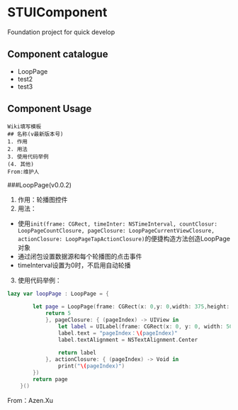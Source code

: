 # STUIComponent
Foundation project for quick develop

## Component catalogue

- LoopPage
- test2
- test3


## Component Usage
```
Wiki填写模板
## 名称(v最新版本号) 
1. 作用
2. 用法
3. 使用代码举例
(4. 其他)
From:维护人
```

###LoopPage(v0.0.2)
1. 作用：轮播图控件
2. 用法：
  - 使用```init(frame: CGRect, timeInter: NSTimeInterval, countClosur: LoopPageCountClosure, pageClosure: LoopPageCurrentViewClosure, actionClosure: LoopPageTapActionClosure)```的便捷构造方法创造LoopPage对象
  - 通过闭包设置数据源和每个轮播图的点击事件
  - timeInterval设置为0时，不启用自动轮播
3. 使用代码举例：
```Swift
lazy var loopPage : LoopPage = {
        
        let page = LoopPage(frame: CGRect(x: 0,y: 0,width: 375,height: 100), timeInter: 0, countClosur: { () -> Int in
            return 5
            }, pageClosure: { (pageIndex) -> UIView in
                let label = UILabel(frame: CGRect(x: 0, y: 0, width: 50, height: 50))
                label.text = "pageIndex：\(pageIndex)"
                label.textAlignment = NSTextAlignment.Center
                
                return label
            }, actionClosure: { (pageIndex) -> Void in
                print("\(pageIndex)")
        })
        return page
    }()
```
From：Azen.Xu
